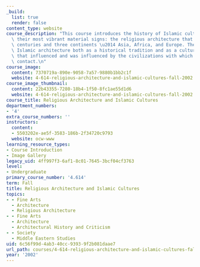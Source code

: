 ```yaml
---
_build:
  list: true
  render: false
content_type: website
course_description: "This course introduces the history of Islamic cultures through\
  \ their most vibrant material signs: the religious architecture that spans fourteen\
  \ centuries and three continents \u2014 Asia, Africa, and Europe. The course presents\
  \ Islamic architecture both as a historical tradition and as a cultural catalyst\
  \ that influenced and was influenced by the civilizations with which it came in\
  \ contact.\n"
course_image:
  content: 7370719a-890e-9058-7a57-9880b1bb2c1f
  website: 4-614-religious-architecture-and-islamic-cultures-fall-2002
course_image_thumbnail:
  content: 22b43355-7280-18b4-1f50-8fc1ae55d1d6
  website: 4-614-religious-architecture-and-islamic-cultures-fall-2002
course_title: Religious Architecture and Islamic Cultures
department_numbers:
- '4'
extra_course_numbers: ''
instructors:
  content:
  - 5503202e-ae5f-3583-186b-2f34720c9793
  website: ocw-www
learning_resource_types:
- Course Introduction
- Image Gallery
legacy_uid: 4ff997f3-6af1-8c01-7645-3bcf04cf3763
level:
- Undergraduate
primary_course_number: '4.614'
term: Fall
title: Religious Architecture and Islamic Cultures
topics:
- - Fine Arts
  - Architecture
  - Religious Architecture
- - Fine Arts
  - Architecture
  - Architectural History and Criticism
- - Society
  - Middle Eastern Studies
uid: 6c56f99d-4ab3-40cc-9393-9f2b081daae7
url_path: courses/4-614-religious-architecture-and-islamic-cultures-fall-2002
year: '2002'
---
```

